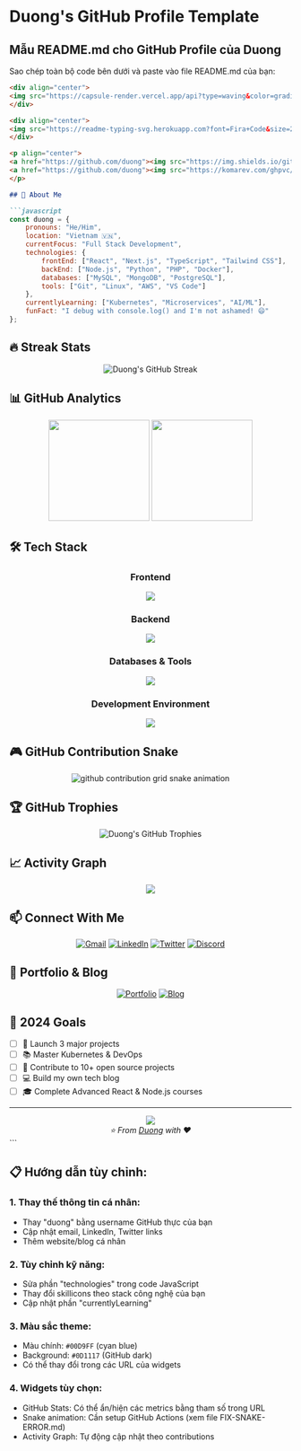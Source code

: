 # Duong's GitHub Profile Template

## Mẫu README.md cho GitHub Profile của Duong

Sao chép toàn bộ code bên dưới và paste vào file README.md của bạn:

```markdown
<div align="center">
<img src="https://capsule-render.vercel.app/api?type=waving&color=gradient&customColorList=0,2,2,5,30&height=180&section=header&text=Hello%20I'm%20Duong&fontSize=40&fontColor=fff&animation=twinkling&fontAlignY=32" />
</div>

<div align="center">
<img src="https://readme-typing-svg.herokuapp.com?font=Fira+Code&size=28&duration=2800&pause=2000&color=00D9FF&background=0D1117FF&center=true&vCenter=true&width=600&lines=Hey+there!+I'm+Duong+%F0%9F%91%8B;Full+Stack+Developer+%F0%9F%9A%80;Always+Learning+New+Tech+%F0%9F%93%9A;Open+Source+Enthusiast+%E2%9C%A8" />
</div>

<p align="center">
<a href="https://github.com/duong"><img src="https://img.shields.io/github/followers/duong?style=for-the-badge&logo=github&logoColor=white&labelColor=0d1117&color=58a6ff" alt="GitHub followers"></a>
<a href="https://github.com/duong"><img src="https://komarev.com/ghpvc/?username=duong&style=for-the-badge&color=58a6ff" alt="Profile views"></a>
</p>

## 🎯 About Me

```javascript
const duong = {
    pronouns: "He/Him",
    location: "Vietnam 🇻🇳",
    currentFocus: "Full Stack Development",
    technologies: {
        frontEnd: ["React", "Next.js", "TypeScript", "Tailwind CSS"],
        backEnd: ["Node.js", "Python", "PHP", "Docker"],
        databases: ["MySQL", "MongoDB", "PostgreSQL"],
        tools: ["Git", "Linux", "AWS", "VS Code"]
    },
    currentlyLearning: ["Kubernetes", "Microservices", "AI/ML"],
    funFact: "I debug with console.log() and I'm not ashamed! 😄"
};
```

## 🔥 Streak Stats

<div align="center">
<img src="https://github-readme-streak-stats.herokuapp.com/?user=duong&theme=tokyonight&hide_border=true&background=0D1117&stroke=0D1117&fire=00D9FF&sideLabels=00D9FF&currStreakLabel=00D9FF&ring=00D9FF&sideNums=FFFFFF&currStreakNum=FFFFFF&dates=FFFFFF" alt="Duong's GitHub Streak"/>
</div>

## 📊 GitHub Analytics

<div align="center">
<img height="180em" src="https://github-readme-stats.vercel.app/api?username=duong&show_icons=true&theme=tokyonight&hide_border=true&bg_color=0D1117&title_color=00D9FF&icon_color=00D9FF&text_color=FFFFFF"/>
<img height="180em" src="https://github-readme-stats.vercel.app/api/top-langs/?username=duong&layout=compact&theme=tokyonight&hide_border=true&bg_color=0D1117&title_color=00D9FF&text_color=FFFFFF"/>
</div>

## 🛠️ Tech Stack

<div align="center">

### Frontend
<img src="https://skillicons.dev/icons?i=html,css,js,ts,react,nextjs,tailwind,sass" />

### Backend
<img src="https://skillicons.dev/icons?i=nodejs,python,php,express,django,laravel" />

### Databases & Tools
<img src="https://skillicons.dev/icons?i=mysql,mongodb,postgres,redis,docker,kubernetes,aws,git" />

### Development Environment
<img src="https://skillicons.dev/icons?i=vscode,linux,ubuntu,postman,figma,photoshop" />

</div>

## 🎮 GitHub Contribution Snake

<div align="center">
<picture>
  <source media="(prefers-color-scheme: dark)" srcset="https://raw.githubusercontent.com/duong/duong/output/github-contribution-grid-snake-dark.svg">
  <source media="(prefers-color-scheme: light)" srcset="https://raw.githubusercontent.com/duong/duong/output/github-contribution-grid-snake.svg">
  <img alt="github contribution grid snake animation" src="https://raw.githubusercontent.com/duong/duong/output/github-contribution-grid-snake.svg">
</picture>
</div>

## 🏆 GitHub Trophies

<div align="center">
<img src="https://github-profile-trophy.vercel.app/?username=duong&theme=tokyonight&no-frame=true&no-bg=true&margin-w=15&column=7" alt="Duong's GitHub Trophies"/>
</div>

## 📈 Activity Graph

<div align="center">
<img src="https://github-readme-activity-graph.vercel.app/graph?username=duong&bg_color=0d1117&color=00d9ff&line=00d9ff&point=ffffff&area=true&hide_border=true"/>
</div>

## 📫 Connect With Me

<div align="center">
<a href="mailto:your.email@gmail.com"><img src="https://img.shields.io/badge/Gmail-D14836?style=for-the-badge&logo=gmail&logoColor=white" alt="Gmail"></a>
<a href="https://linkedin.com/in/yourlinkedin"><img src="https://img.shields.io/badge/LinkedIn-0077B5?style=for-the-badge&logo=linkedin&logoColor=white" alt="LinkedIn"></a>
<a href="https://twitter.com/yourtwitter"><img src="https://img.shields.io/badge/Twitter-1DA1F2?style=for-the-badge&logo=twitter&logoColor=white" alt="Twitter"></a>
<a href="https://discord.gg/yourdiscord"><img src="https://img.shields.io/badge/Discord-7289DA?style=for-the-badge&logo=discord&logoColor=white" alt="Discord"></a>
</div>

## 💼 Portfolio & Blog

<div align="center">
<a href="https://yourwebsite.com"><img src="https://img.shields.io/badge/Portfolio-FF5722?style=for-the-badge&logo=google-chrome&logoColor=white" alt="Portfolio"></a>
<a href="https://yourblog.com"><img src="https://img.shields.io/badge/Blog-21759B?style=for-the-badge&logo=wordpress&logoColor=white" alt="Blog"></a>
</div>

## 🎯 2024 Goals

- [ ] 🚀 Launch 3 major projects
- [ ] 📚 Master Kubernetes & DevOps
- [ ] 🌟 Contribute to 10+ open source projects
- [ ] 💻 Build my own tech blog
- [ ] 🎓 Complete Advanced React & Node.js courses

---

<div align="center">
<img src="https://capsule-render.vercel.app/api?type=waving&color=gradient&customColorList=0,2,2,5,30&height=150&section=footer&animation=twinkling" />
</div>

<div align="center">
<i>⭐️ From <a href="https://github.com/duong">Duong</a> with ❤️</i>
</div>
```

## 📋 Hướng dẫn tùy chỉnh:

### 1. Thay thế thông tin cá nhân:
- Thay "duong" bằng username GitHub thực của bạn
- Cập nhật email, LinkedIn, Twitter links
- Thêm website/blog cá nhân

### 2. Tùy chỉnh kỹ năng:
- Sửa phần "technologies" trong code JavaScript
- Thay đổi skillicons theo stack công nghệ của bạn
- Cập nhật phần "currentlyLearning"

### 3. Màu sắc theme:
- Màu chính: `#00D9FF` (cyan blue)
- Background: `#0D1117` (GitHub dark)
- Có thể thay đổi trong các URL của widgets

### 4. Widgets tùy chọn:
- GitHub Stats: Có thể ẩn/hiện các metrics bằng tham số trong URL
- Snake animation: Cần setup GitHub Actions (xem file FIX-SNAKE-ERROR.md)
- Activity Graph: Tự động cập nhật theo contributions